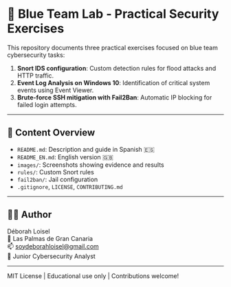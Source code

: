 # 🔐 Blue Team Lab - Practical Security Exercises

This repository documents three practical exercises focused on blue team cybersecurity tasks:

1. **Snort IDS configuration**: Custom detection rules for flood attacks and HTTP traffic.
2. **Event Log Analysis on Windows 10**: Identification of critical system events using Event Viewer.
3. **Brute-force SSH mitigation with Fail2Ban**: Automatic IP blocking for failed login attempts.

---

## 📁 Content Overview

- `README.md`: Description and guide in Spanish 🇪🇸
- `README_EN.md`: English version 🇬🇧
- `images/`: Screenshots showing evidence and results
- `rules/`: Custom Snort rules
- `fail2ban/`: Jail configuration
- `.gitignore`, `LICENSE`, `CONTRIBUTING.md`

---

## 👩‍💻 Author

Déborah Loisel  
📍 Las Palmas de Gran Canaria  
📫 soydeborahloisel@gmail.com  
💼 Junior Cybersecurity Analyst

---

MIT License | Educational use only | Contributions welcome!